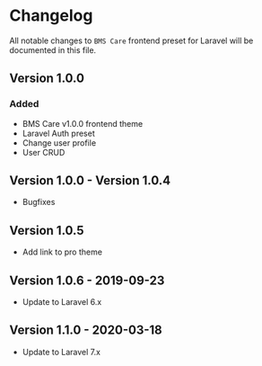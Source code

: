 # Changelog

All notable changes to `BMS Care` frontend preset for Laravel will be documented in this file.

## Version 1.0.0

### Added
- BMS Care v1.0.0 frontend theme
- Laravel Auth preset
- Change user profile
- User CRUD

## Version 1.0.0 - Version 1.0.4
- Bugfixes

## Version 1.0.5
- Add link to pro theme

## Version 1.0.6 - 2019-09-23
- Update to Laravel 6.x

## Version 1.1.0 - 2020-03-18
- Update to Laravel 7.x
